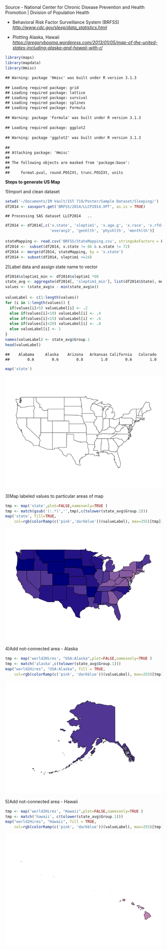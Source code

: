 Source - National Center for Chronic Disease Prevention and Health Promotion | Division of Population Health

-   Behavioral Risk Factor Surveillance System (BRFSS) *<http://www.cdc.gov/sleep/data_statistics.html>*

-   Plotting Alaska, Hawaii *<https://gregorybooma.wordpress.com/2013/01/05/map-of-the-united-states-including-alaska-and-hawaii-with-r/>*

``` r
library(maps)
library(mapdata)
library(Hmisc)
```

    ## Warning: package 'Hmisc' was built under R version 3.1.3

    ## Loading required package: grid
    ## Loading required package: lattice
    ## Loading required package: survival
    ## Loading required package: splines
    ## Loading required package: Formula

    ## Warning: package 'Formula' was built under R version 3.1.3

    ## Loading required package: ggplot2

    ## Warning: package 'ggplot2' was built under R version 3.1.3

    ## 
    ## Attaching package: 'Hmisc'
    ## 
    ## The following objects are masked from 'package:base':
    ## 
    ##     format.pval, round.POSIXt, trunc.POSIXt, units

**Steps to generate US Map**

1)Import and clean dataset

``` r
setwd('~/Documents/IM Vault/IST 719/Poster/Sample Dataset/Sleeping/')
df2014 <- sasxport.get('BRFSS/2014/LLCP2014.XPT', as.is = TRUE)
```

    ## Processing SAS dataset LLCP2014   ..

``` r
df2014 <- df2014[,c('x.state', 'sleptim1', 'x.age.g', 'x.race', 'x.rfdrhv4', 'sex', 'smokday2',
                    'exerany2', 'genhlth', 'physhlth', 'menthlth')]

stateMapping <- read.csv('BRFSS/StateMapping.csv', stringsAsFactors = F)
df2014 <-  subset(df2014, x.state != 66 & x.state != 72)
df2014 <- merge(df2014, stateMapping, by = 'x.state')
df2014 <- subset(df2014, sleptim1 <=24)
```

2)Label data and assign state name to vector

``` r
df2014$sleptim1_min <- df2014$sleptim1 *60
state_avg <- aggregate(df2014[, 'sleptim1_min'], list(df2014$State), mean)
values <- (state_avg$x - min(state_avg$x))

valueLabel <- c(1:length(values))
for (i in 1:length(values)) {
  if(values[i]<5) valueLabel[i] <- .2
  else if(values[i]<10) valueLabel[i] <- .4
  else if(values[i]<15) valueLabel[i] <- .6
  else if(values[i]<20) valueLabel[i] <- .8
  else valueLabel[i] <- 1
}
names(valueLabel) <- state_avg$Group.1
head(valueLabel)
```

    ##    Alabama     Alaska    Arizona   Arkansas California   Colorado 
    ##        0.6        0.6        0.8        1.0        0.6        1.0

``` r
map('state')
```

![](ColoringMap_files/figure-markdown_github/unnamed-chunk-3-1.png)

3)Map labeled values to particular areas of map

``` r
tmp <- map('state',plot=FALSE,namesonly=TRUE )
tmp <- match(gsub('(:.*)','',tmp),c(tolower(state_avg$Group.1)))
map('state', fill=TRUE,
    col=rgb(colorRamp(c('pink','darkblue'))(valueLabel), max=255)[tmp])
```

![](ColoringMap_files/figure-markdown_github/unnamed-chunk-4-1.png)

4)Add not-connected area - Alaska

``` r
tmp <- map('world2Hires', "USA:Alaska",plot=FALSE,namesonly=TRUE )
tmp <- match('alaska',c(tolower(state_avg$Group.1)))
map("world2Hires", "USA:Alaska", fill = TRUE, 
    col=rgb(colorRamp(c('pink', 'darkblue'))(valueLabel), max=255)[tmp])
```

![](ColoringMap_files/figure-markdown_github/unnamed-chunk-5-1.png)

5)Add not-connected area - Hawaii

``` r
tmp <- map('world2Hires', "Hawaii",plot=FALSE,namesonly=TRUE )
tmp <- match('hawaii', c(tolower(state_avg$Group.1)))
map("world2Hires", "Hawaii", fill = TRUE,
    col=rgb(colorRamp(c('pink', 'darkblue'))(valueLabel), max=255)[tmp])
```

![](ColoringMap_files/figure-markdown_github/unnamed-chunk-6-1.png)
